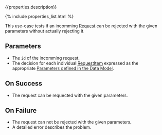 {{properties.description}}

{% include properties_list.html %}

This use-case tests if an incomming [Request](/integrate/data-model-overview#request)
can be rejected with the given parameters without actually rejecting it.

## Parameters

- The `id` of the incomming request.
- The decision for each individual [RequestItem](/integrate/data-model-overview#request)
expressed as the appropriate [Parameters defined in the Data Model](/integrate/requests-and-requestitems).

## On Success 

- The request can be requected with the given parameters.

## On Failure

- The request can not be rejected with the given parameters.
- A detailed error describes the problem.
